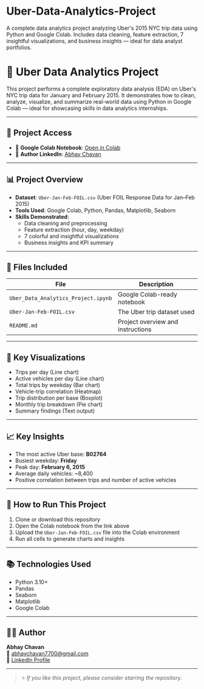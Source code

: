 # Uber-Data-Analytics-Project
A complete data analytics project analyzing Uber's 2015 NYC trip data using Python and Google Colab. Includes data cleaning, feature extraction, 7 insightful visualizations, and business insights — ideal for data analyst portfolios.

# 🚖 Uber Data Analytics Project

This project performs a complete exploratory data analysis (EDA) on Uber's NYC trip data for January and February 2015. It demonstrates how to clean, analyze, visualize, and summarize real-world data using Python in Google Colab — ideal for showcasing skills in data analytics internships.

---

## 🔗 Project Access

- 📘 **Google Colab Notebook**: [Open in Colab](https://colab.research.google.com/drive/17b2xkQmKcZUZrEv2tJlWZMcQ3YEV952K?usp=sharing)  
- 👤 **Author LinkedIn**: [Abhay Chavan](https://www.linkedin.com/in/abhay-chavan7)

---

## 📊 Project Overview

- **Dataset**: `Uber-Jan-Feb-FOIL.csv` (Uber FOIL Response Data for Jan–Feb 2015)
- **Tools Used**: Google Colab, Python, Pandas, Matplotlib, Seaborn
- **Skills Demonstrated**:
  - Data cleaning and preprocessing
  - Feature extraction (hour, day, weekday)
  - 7 colorful and insightful visualizations
  - Business insights and KPI summary

---

## 📁 Files Included

| File | Description |
|------|-------------|
| `Uber_Data_Analytics_Project.ipynb` | Google Colab-ready notebook |
| `Uber-Jan-Feb-FOIL.csv` | The Uber trip dataset used |
| `README.md` | Project overview and instructions |

---

## 📌 Key Visualizations

- Trips per day (Line chart)
- Active vehicles per day (Line chart)
- Total trips by weekday (Bar chart)
- Vehicle-trip correlation (Heatmap)
- Trip distribution per base (Boxplot)
- Monthly trip breakdown (Pie chart)
- Summary findings (Text output)

---

## 📈 Key Insights

- The most active Uber base: **B02764**
- Busiest weekday: **Friday**
- Peak day: **February 6, 2015**
- Average daily vehicles: ~8,400
- Positive correlation between trips and number of active vehicles

---

## 🚀 How to Run This Project

1. Clone or download this repository
2. Open the Colab notebook from the link above
3. Upload the `Uber-Jan-Feb-FOIL.csv` file into the Colab environment
4. Run all cells to generate charts and insights

---

## 📚 Technologies Used

- Python 3.10+
- Pandas
- Seaborn
- Matplotlib
- Google Colab

---

## 👨‍💻 Author

**Abhay Chavan**  
📧 abhaychavan7700@gmail.com  
🔗 [LinkedIn Profile](https://www.linkedin.com/in/abhay-chavan7)

---

> ⭐ _If you like this project, please consider starring the repository._


